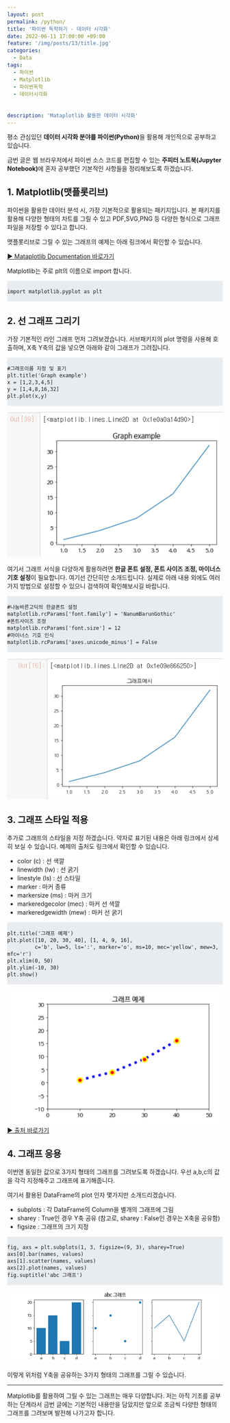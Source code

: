 ```yaml
---
layout: post
permalink: /python/
title: '파이썬 독학하기 - 데이터 시각화'
date: 2022-06-11 17:00:00 +09:00
feature: '/img/posts/13/title.jpg'
categories:
  - Data
tags:
  - 파이썬
  - Matplotlib
  - 파이썬독학
  - 데이터시각화


description: 'Mataplotlib 활용한 데이터 시각화'
---
```


평소 관심있던 <strong>데이터 시각화 분야를 파이썬(Python)</strong>을 활용해 개인적으로 공부하고 있습니다.

금번 글은 웹 브라우저에서 파이썬 소스 코드를 편집할 수 있는 <strong>주피터 노트북(Jupyter Notebook)</strong>에  혼자 공부했던 기본적인 사항들을 정리해보도록 하겠습니다.

## 1. Matplotlib(맷플롯리브)  
파이썬을 활용한 데이터 분석 시, 가장 기본적으로 활용되는 패키지입니다. 본 패키지를 활용해 다양한 형태의 차트를 그릴 수 있고 PDF,SVG,PNG 등 다양한 형식으로 그래프 파일을 저장할 수 있다고 합니다.

맷플롯리브로 그릴 수 있는 그래프의 예제는 아래 링크에서 확인할 수 있습니다.

[▶ Mataplotlib Documentation 바로가기](https://matplotlib.org/stable/gallery/index.html)

Matplotlib는 주로 plt의 이름으로 import 합니다.

<pre style='background-color:#e9ecef;'>
<code>
import matplotlib.pyplot as plt
</code>
</pre>

## 2. 선 그래프 그리기
가장 기본적인 라인 그래프 먼저 그려보겠습니다. 서브패키지의 plot 명령을 사용해 호출하며, X축 Y축의 값을 넣으면 아래와 같이 그래프가 그려집니다.

<pre style='background-color:#e9ecef;'>
<code>
#그래프이름 지정 및 표기
plt.title('Graph example')
x = [1,2,3,4,5]
y = [1,4,8,16,32]
plt.plot(x,y)
</code>
</pre>


![02](/img/posts/13/20220612_02.png)

여기서 그래프 서식을 다양하게 활용하려면 <strong>한글 폰트 설정, 폰트 사이즈 조정, 마이너스 기호 설정</strong>이 필요합니다. 여기선 간단히만 소개드립니다. 실제로 아래 내용 외에도 여러가지 방법으로 설정할 수 있으니 검색하여 확인해보시길 바랍니다.

<pre style='background-color:#e9ecef;'>
<code>
#나눔바른고딕의 한글폰트 설정
matplotlib.rcParams['font.family'] = 'NanumBarunGothic'
#폰트사이즈 조정
matplotlib.rcParams['font.size'] = 12
#마이너스 기호 인식
matplotlib.rcParams['axes.unicode_minus'] = False
</code>
</pre>

![03](/img/posts/13/20220612_03.png)

## 3. 그래프 스타일 적용
추가로 그래프의 스타일을 지정 하겠습니다. 약자로 표기된 내용은 아래 링크에서 상세히 보실 수 있습니다. 예제의 출처도 링크에서 확인할 수 있습니다.

- color (c) : 선 색깔
- linewidth (lw) : 선 굵기
- linestyle (ls) : 선 스타일
- marker : 마커 종류
- markersize (ms) : 마커 크기
- markeredgecolor (mec) : 마커 선 색깔
- markeredgewidth (mew) : 마커 선 굵기

<pre style='background-color:#e9ecef;'>
<code>
plt.title('그래프 예제')
plt.plot([10, 20, 30, 40], [1, 4, 9, 16],
         c='b', lw=5, ls=':', marker='o', ms=10, mec='yellow', mew=3, mfc='r')
plt.xlim(0, 50)
plt.ylim(-10, 30)
plt.show()
</code>
</pre>

![04](/img/posts/13/20220612_04.png)
[▶ 출처 바로가기](https://matplotlib.org/stable/gallery/index.html)

## 4. 그래프 응용
이번엔 동일한 값으로 3가지 형태의 그래프를 그려보도록 하겠습니다.
우선 a,b,c의 값을 각각 지정해주고 그래프에 표기해줍니다.

여기서 활용된 DataFrame의 plot 인자 몇가지만 소개드리겠습니다.

- subplots : 각 DataFrame의 Column을 별개의 그래프에 그림
- sharey : True인 경우 Y축 공유 (참고로, sharey : False인 경우는 X축을 공유함)
- figsize : 그래프의 크기 지정

<pre style='background-color:#e9ecef;'>
<code>
fig, axs = plt.subplots(1, 3, figsize=(9, 3), sharey=True)
axs[0].bar(names, values)
axs[1].scatter(names, values)
axs[2].plot(names, values)
fig.suptitle('abc 그래프')
</code>
</pre>
![05](/img/posts/13/abc.png)

이렇게 위처럼 Y축을 공유하는 3가지 형태의 그래프를 그릴 수 있습니다.

---

Matplotlib를 활용하여 그릴 수 있는 그래프는 매우 다양합니다. 저는 아직 기초를 공부하는 단계라서 금번 글에는 기본적인 내용만을 담았지만 앞으로 조금씩 다양한 형태의 그래프를 그려보며 발전해 나가고자 합니다.  
